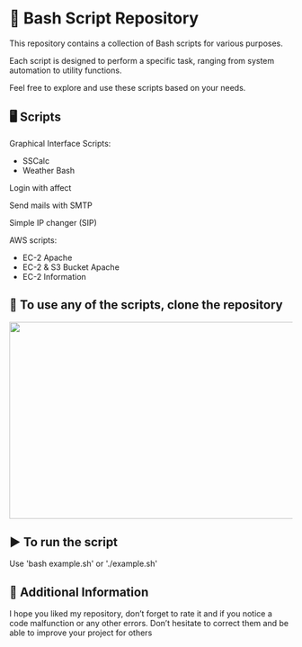 # 🐧 Bash Script Repository
This repository contains a collection of Bash scripts for various purposes.

Each script is designed to perform a specific task, ranging from system automation to utility functions.

Feel free to explore and use these scripts based on your needs.


## 🖥️ Scripts
Graphical Interface Scripts:

- SSCalc
- Weather Bash

Login with affect

Send mails with SMTP

Simple IP changer (SIP)

AWS scripts:
- EC-2 Apache
- EC-2 & S3 Bucket Apache
- EC-2 Information
## 🧬 To use any of the scripts, clone the repository

<p><img src="https://media.licdn.com/dms/image/D4D12AQFyLZBgxb109A/article-cover_image-shrink_600_2000/0/1678105450255?e=2147483647&v=beta&t=uVpOz-H89BuUCtcdN2J5HXp9C5r5h59WMbsJ-gqwjps" style="height:350px; width:700px" /></p>

## ▶️ To run the script
Use 'bash example.sh' or './example.sh'

## 📢 Additional Information
I hope you liked my repository, don’t forget to rate it and if you notice a code malfunction or any other errors.
Don’t hesitate to correct them and be able to improve your project for others
